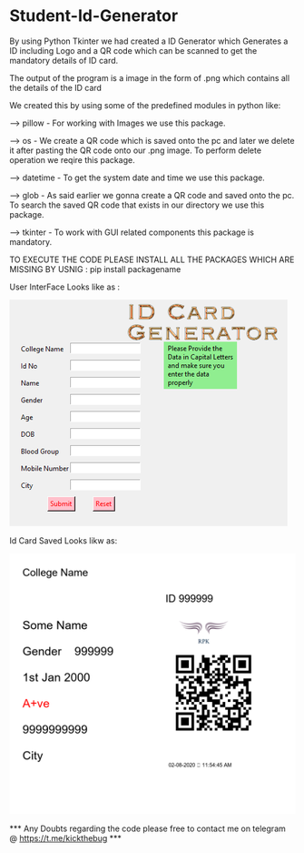 # Student-Id-Generator
By using Python Tkinter we had created a ID Generator which Generates a ID including Logo and a QR code which can  be scanned to get the mandatory details of ID card.

The output of the program is a image in the form of .png which contains all the details of the ID card


We created this by using some of the predefined modules in python like:

--> pillow    -    For working with Images we use this package.

--> os        -    We create a QR code which is saved onto the pc and later we delete it after pasting the QR code onto our .png image. 
                   To perform delete operation we reqire this package.
                   
--> datetime  -    To get the system date and time we use this package.

--> glob      -    As said earlier we gonna create a QR code and saved onto the pc. To search the saved QR code that exists in our directory we use this package.

--> tkinter   -    To work with GUI related components this package is mandatory.

TO EXECUTE THE CODE PLEASE INSTALL ALL THE PACKAGES WHICH ARE MISSING BY USNIG : pip install packagename

User InterFace Looks like as :


![User Interface](https://github.com/rapolupavans/Student-Id-Generator/blob/master/UserInterface.png)

Id Card Saved Looks likw as:

![Id](https://github.com/rapolupavans/Student-Id-Generator/blob/master/Some%20Name.png)


*** Any Doubts regarding the code please free to contact me on telegram @ https://t.me/kickthebug  ***
